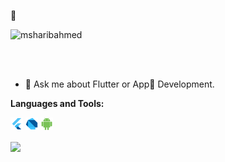 👋

<p align="left"> <img src="https://komarev.com/ghpvc/?username=msharibahmed&label=Views&color=blue&style=plastic" alt="msharibahmed" /> </p>



<br/>
<br/>



- 💬 Ask me about Flutter or App📱 Development.


**Languages and Tools:**  

<code><img height="20" src="https://raw.githubusercontent.com/github/explore/80688e429a7d4ef2fca1e82350fe8e3517d3494d/topics/flutter/flutter.png"></code>
<code><img height="20" src="https://raw.githubusercontent.com/github/explore/80688e429a7d4ef2fca1e82350fe8e3517d3494d/topics/dart/dart.png"></code>
<code><img height="20" src="https://raw.githubusercontent.com/github/explore/80688e429a7d4ef2fca1e82350fe8e3517d3494d/topics/android/android.png"></code>

<a href="https://github.com/msharibahmed">
  <img align="center" src="https://github-readme-stats.vercel.app/api/top-langs/?username=msharibahmed&theme=light&hide_langs_below=1" />
</a>

